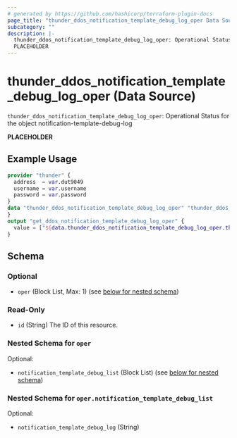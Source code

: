 ```yaml
---
# generated by https://github.com/hashicorp/terraform-plugin-docs
page_title: "thunder_ddos_notification_template_debug_log_oper Data Source - terraform-provider-thunder"
subcategory: ""
description: |-
  thunder_ddos_notification_template_debug_log_oper: Operational Status for the object notification-template-debug-log
  PLACEHOLDER
---
```


# thunder_ddos_notification_template_debug_log_oper (Data Source)

`thunder_ddos_notification_template_debug_log_oper`: Operational Status for the object notification-template-debug-log

__PLACEHOLDER__

## Example Usage

```terraform
provider "thunder" {
  address  = var.dut9049
  username = var.username
  password = var.password
}
data "thunder_ddos_notification_template_debug_log_oper" "thunder_ddos_notification_template_debug_log_oper" {
}
output "get_ddos_notification_template_debug_log_oper" {
  value = ["${data.thunder_ddos_notification_template_debug_log_oper.thunder_ddos_notification_template_debug_log_oper}"]
}
```

<!-- schema generated by tfplugindocs -->
## Schema

### Optional

- `oper` (Block List, Max: 1) (see [below for nested schema](#nestedblock--oper))

### Read-Only

- `id` (String) The ID of this resource.

<a id="nestedblock--oper"></a>
### Nested Schema for `oper`

Optional:

- `notification_template_debug_list` (Block List) (see [below for nested schema](#nestedblock--oper--notification_template_debug_list))

<a id="nestedblock--oper--notification_template_debug_list"></a>
### Nested Schema for `oper.notification_template_debug_list`

Optional:

- `notification_template_debug_log` (String)


